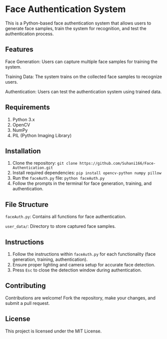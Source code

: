 # Face Authentication System

This is a Python-based face authentication system that allows users to generate face samples, train the system for recognition, and test the authentication process.

## Features
Face Generation: Users can capture multiple face samples for training the system.

Training Data: The system trains on the collected face samples to recognize users.

Authentication: Users can test the authentication system using trained data.

## Requirements
1) Python 3.x
2) OpenCV
3) NumPy
4) PIL (Python Imaging Library)

## Installation
1) Clone the repository:
   ```git clone https://github.com/Suhani166/Face-Authentication.git```
2) Install required dependencies:
```pip install opencv-python numpy pillow```
3) Run the `faceAuth.py` file: ```python faceAuth.py```
4) Follow the prompts in the terminal for face generation, training, and authentication.

## File Structure
`faceAuth.py`: Contains all functions for face authentication.

`user_data/`: Directory to store captured face samples.

## Instructions
1) Follow the instructions within `faceAuth.py` for each functionality (face generation, training, authentication).
2) Ensure proper lighting and camera setup for accurate face detection.
3) Press `Esc` to close the detection window during authentication.
   
## Contributing
Contributions are welcome! Fork the repository, make your changes, and submit a pull request.

## License
This project is licensed under the MIT License.
